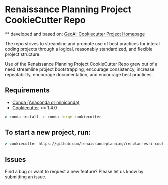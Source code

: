 # Renaissance Planning Project CookieCutter Repo

** developed and based on: [GeoAI-Cookiecutter Project Homepage](https://esri.github.io/geoai-cookiecutter)

The repo strives to streamline and promote use of best practices for interal coding projects 
through a logical, reasonably standardized, and flexible project structure.

Use of the Renaissance Planning Project CookieCutter Repo grew out of a need streamline project bootstrapping, 
encourage consistency, increase repeatability, encourage documentation, and encourage best practices.

## Requirements

 * [Conda (Anaconda or miniconda)](https://docs.conda.io/projects/conda/en/latest/user-guide/install/windows.html)
 * [Cookiecutter](http://cookiecutter.readthedocs.org/en/latest/installation.html) >= 1.4.0

``` cmd
> conda install -c conda-forge cookiecutter
```

## To start a new project, run:

``` cmd
> cookiecutter https://github.com/renaissanceplanning/renplan-esri-cookiecutter
```

## Issues

Find a bug or want to request a new feature?  Please let us know by submitting an issue.

